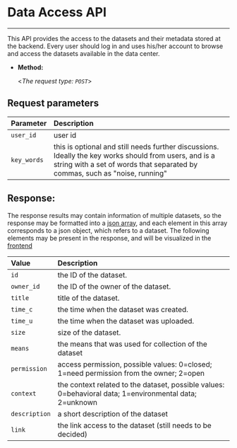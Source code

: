 # **Data Access API**
----
  This API provides the access to the datasets and their metadata stored at the backend. Every user should log in and uses his/her account to browse and access the datasets available in the data center. 


* **Method:**
  
  <_The request type: `POST`_>

## **Request parameters**

| Parameter | Description                                                                                 |
|:-------------------|:--------------------------------------------------------------------------------------------|
| `user_id`   | user id |
| `key_words`  | this is optional and still needs further discussions. Ideally the key works should from users, and is a string with a set of words that separated by commas, such as "noise, running" | 
   



 ## **Response:**
The response results may contain information of multiple datasets, so the response may be formatted into a [json array](https://stackoverflow.com/questions/12289844/difference-between-jsonobject-and-jsonarray), and each element in this array corresponds to a json object, which refers to a dataset. The following elements may be present in the response, and will be visualized in the [frontend](https://vitality-data-center.github.io/) 
 
| Value | Description                                                                                 |
|:-------------------|:--------------------------------------------------------------------------------------------|
| `id`   | the ID of the dataset. |
| `owner_id`   | the ID of the owner of the dataset. |
| `title`   | title of the dataset. |
| `time_c`  | the time when the dataset was created. | 
| `time_u`  | the time when the dataset was uploaded. | 
| `size`  | size of the dataset.                |
| `means` | the means that was used for collection of the dataset|
| `permission` | access permission, possible values: 0=closed; 1=need permission from the owner; 2=open|
| `context` | the context related to the dataset, possible values: 0=behavioral data; 1=environmental data; 2=unknown|
| `description` | a short description of the dataset|
| `link` | the link access to the dataset (still needs to be decided)|



